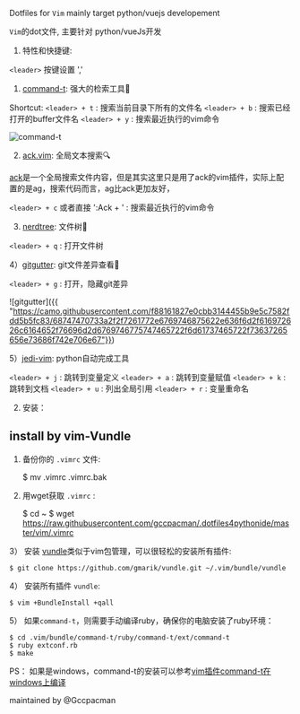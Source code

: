 Dotfiles for `Vim` mainly target python/vuejs developement

`Vim`的dot文件, 主要针对 python/vueJs开发

1. 特性和快捷键:

`<leader>` 按键设置 ','

1) [command-t](https://github.com/wincent/command-t): 强大的检索工具🔧

Shortcut:
`<leader> + t` : 搜索当前目录下所有的文件名
`<leader> + b` : 搜索已经打开的buffer文件名
`<leader> + y` : 搜索最近执行的vim命令

![command-t]({{http://gccpacman.com/assets/images/commandt1.png}})

2) [ack.vim](https://github.com/mileszs/ack.vim): 全局文本搜索🔍

[ack](https://github.com/davidgiven/ack)是一个全局搜索文件内容，但是其实这里只是用了ack的vim插件，实际上配置的是ag，搜索代码而言，ag比ack更加友好，

`<leader> + c` 或者直接 ':Ack + ' : 搜索最近执行的vim命令

3) [nerdtree](https://github.com/scrooloose/nerdtree): 文件树🌲

`<leader> + q` : 打开文件树

4）[gitgutter](https://github.com/airblade/vim-gitgutter): git文件差异查看📃

`<leader> + g` : 打开，隐藏git差异

![gitgutter]({{ "https://camo.githubusercontent.com/f88161827e0cbb3144455b9e5c7582fdd5b5fc83/68747470733a2f2f7261772e6769746875622e636f6d2f616972626c6164652f76696d2d6769746775747465722f6d61737465722f73637265656e73686f742e706e67"}})

5）[jedi-vim](https://github.com/davidhalter/jedi-vim): python自动完成工具

`<leader> + j` : 跳转到变量定义
`<leader> + a` : 跳转到变量赋值
`<leader> + k` : 跳转到文档
`<leader> + u` : 列出全局引用
`<leader> + r` : 变量重命名

2. 安装：


## install by vim-Vundle

1) 备份你的 `.vimrc` 文件:

    $ mv .vimrc .vimrc.bak

2) 用wget获取 `.vimrc` :

    $ cd ~
    $ wget https://raw.githubusercontent.com/gccpacman/.dotfiles4pythonide/master/vim/.vimrc


3） 安装 [vundle](https://github.com/VundleVim/Vundle.vim)类似于vim包管理，可以很轻松的安装所有插件:

    $ git clone https://github.com/gmarik/vundle.git ~/.vim/bundle/vundle

4） 安装所有插件 ```vundle```:

    $ vim +BundleInstall +qall

5） 如果`command-t`，则需要手动编译ruby，确保你的电脑安装了ruby环境：

    $ cd .vim/bundle/command-t/ruby/command-t/ext/command-t
    $ ruby extconf.rb
    $ make

PS： 如果是windows，command-t的安装可以参考[vim插件command-t在windows上编译](http://gccpacman.com/2017/10/24/vim%E6%8F%92%E4%BB%B6command-t%E5%9C%A8windows%E4%B8%8A%E7%BC%96%E8%AF%91)

maintained by @Gccpacman

